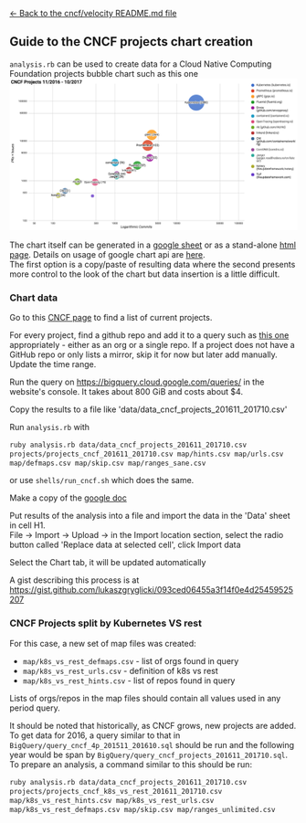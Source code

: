 [<- Back to the cncf/velocity README.md file](../README.md)

## Guide to the CNCF projects chart creation

`analysis.rb` can be used to create data for a Cloud Native Computing Foundation projects bubble chart such as this one
![sample chart](./cncf_chart_example.png?raw=true "CNCF projects")

The chart itself can be generated in a [google sheet](https://docs.google.com/spreadsheets/d/1JzefTCtG0HsLYdvZ5j49wZ5B6Yt2S2l_t76H1Xpod2I) or as a stand-alone [html page](../charts/CNCF_bubble_chart_full_with_2016K8s.html). Details on usage of google chart api are [here](https://developers.google.com/chart/interactive/docs/gallery/bubblechart). <br />The first option is a copy/paste of resulting data where the second presents more control to the look of the chart but data insertion is a little difficult.

### Chart data
Go to this [CNCF page](https://www.cncf.io/projects/) to find a list of current projects.

For every project, find a github repo and add it to a query such as [this one](../BigQuery/query_cncf_projects_201611_201710.sql) appropriately - either as an org or a single repo. If a project does not have a GitHub repo or only lists a mirror, skip it for now but later add manually. Update the time range.

Run the query on https://bigquery.cloud.google.com/queries/ in the website's console. It takes about 800 GiB and costs about $4.

Copy the results to a file like 'data/data_cncf_projects_201611_201710.csv'

Run `analysis.rb` with
```
ruby analysis.rb data/data_cncf_projects_201611_201710.csv projects/projects_cncf_201611_201710.csv map/hints.csv map/urls.csv map/defmaps.csv map/skip.csv map/ranges_sane.csv
```
or use `shells/run_cncf.sh` which does the same.

Make a copy of the [google doc](https://docs.google.com/spreadsheets/d/1JzefTCtG0HsLYdvZ5j49wZ5B6Yt2S2l_t76H1Xpod2I)

Put results of the analysis into a file and import the data in the 'Data' sheet in cell H1. <br />
File -> Import -> Upload -> in the Import location section, select the radio button called 'Replace data at selected cell', click Import data

Select the Chart tab, it will be updated automatically

A gist describing this process is at https://gist.github.com/lukaszgryglicki/093ced06455a3f14f0e4d25459525207

### CNCF Projects split by Kubernetes VS rest
For this case, a new set of map files was created:
- `map/k8s_vs_rest_defmaps.csv` - list of orgs found in query
- `map/k8s_vs_rest_urls.csv` - definition of k8s vs rest
- `map/k8s_vs_rest_hints.csv` - list of repos found in query

Lists of orgs/repos in the map files should contain all values used in any period query.

It should be noted that historically, as CNCF grows, new projects are added. To get data for 2016, a query similar to that in `BigQuery/query_cncf_4p_201511_201610.sql` should be run and the following year would be span by `BigQuery/query_cncf_projects_201611_201710.sql`.
To prepare an analysis, a command similar to this should be run:
```
ruby analysis.rb data/data_cncf_projects_201611_201710.csv projects/projects_cncf_k8s_vs_rest_201611_201710.csv map/k8s_vs_rest_hints.csv map/k8s_vs_rest_urls.csv map/k8s_vs_rest_defmaps.csv map/skip.csv map/ranges_unlimited.csv
```

